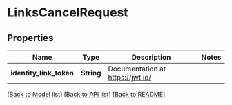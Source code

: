 # LinksCancelRequest

## Properties

Name | Type | Description | Notes
------------ | ------------- | ------------- | -------------
**identity_link_token** | **String** | Documentation at https://jwt.io/ | 

[[Back to Model list]](../README.md#documentation-for-models) [[Back to API list]](../README.md#documentation-for-api-endpoints) [[Back to README]](../README.md)


